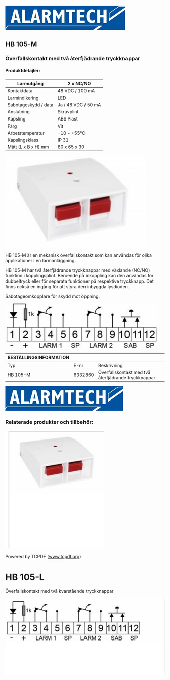 ![](_page_0_Picture_1.jpeg)

## HB 105-M

### Överfallskontakt med två återfjädrande tryckknappar

#### **Produktdetajler:**

| Larmutgång           | 2 x NC/NO           |
|----------------------|---------------------|
| Kontaktdata          | 48 VDC / 100 mA     |
| Larmindikering       | LED                 |
| Sabotageskydd / data | Ja / 48 VDC / 50 mA |
| Anslutning           | Skruvplint          |
| Kapsling             | ABS Plast           |
| Färg                 | Vit                 |
| Arbetstemperatur     | -10 - +55°C         |
| Kapslingsklass       | IP 31               |
| Mått (L x B x H) mm  | 80 x 65 x 30        |

![](_page_0_Picture_6.jpeg)

HB 105-M är en mekanisk överfallskontakt som kan användas för olika applikationer i en larmanläggning.

HB 105-M har två återfjädrande tryckknappar med växlande (NC/NO) funktion i kopplingsplint. Beroende på inkoppling kan den användas för dubbeltryck eller för separata funktioner på respektive tryckknapp. Det finns också en ingång för att styra den inbyggda lysdioden.

Sabotageomkopplare för skydd mot öppning.

![](_page_0_Figure_10.jpeg)

| BESTÄLLINGSINFORMATION |         |                                                     |
|------------------------|---------|-----------------------------------------------------|
| Typ                    | E-nr    | Beskrivning                                         |
| HB 105-M               | 6332860 | Överfallskontakt med två återfjädrande tryckknappar |

![](_page_1_Picture_1.jpeg)

### **Relaterade produkter och tillbehör:**

![](_page_1_Figure_3.jpeg)

Powered by TCPDF (www.tcpdf.org)

# **HB 105-L**

Överfallskontakt med två kvarstående tryckknappar

![](_page_1_Picture_6.jpeg)